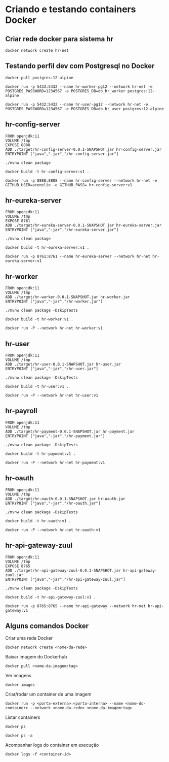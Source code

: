 # Criando e testando containers Docker

## Criar rede docker para sistema hr
```
docker network create hr-net
```

## Testando perfil dev com Postgresql no Docker
```
docker pull postgres:12-alpine

docker run -p 5432:5432 --name hr-worker-pg12 --network hr-net -e POSTGRES_PASSWORD=1234567 -e POSTGRES_DB=db_hr_worker postgres:12-alpine

docker run -p 5432:5432 --name hr-user-pg12 --network hr-net -e POSTGRES_PASSWORD=1234567 -e POSTGRES_DB=db_hr_user postgres:12-alpine
```

## hr-config-server
```
FROM openjdk:11
VOLUME /tmp
EXPOSE 8888
ADD ./target/hr-config-server-0.0.1-SNAPSHOT.jar hr-config-server.jar
ENTRYPOINT ["java","-jar","/hr-config-server.jar"]
``` 
```
./mvnw clean package

docker build -t hr-config-server:v1 .

docker run -p 8888:8888 --name hr-config-server --network hr-net -e GITHUB_USER=acenelio -e GITHUB_PASS= hr-config-server:v1
```

## hr-eureka-server
```
FROM openjdk:11
VOLUME /tmp
EXPOSE 8761
ADD ./target/hr-eureka-server-0.0.1-SNAPSHOT.jar hr-eureka-server.jar
ENTRYPOINT ["java","-jar","/hr-eureka-server.jar"]
``` 
```
./mvnw clean package

docker build -t hr-eureka-server:v1 .

docker run -p 8761:8761 --name hr-eureka-server --network hr-net hr-eureka-server:v1
```

## hr-worker
```
FROM openjdk:11
VOLUME /tmp
ADD ./target/hr-worker-0.0.1-SNAPSHOT.jar hr-worker.jar
ENTRYPOINT ["java","-jar","/hr-worker.jar"]
``` 
```
./mvnw clean package -DskipTests

docker build -t hr-worker:v1 .

docker run -P --network hr-net hr-worker:v1
```

## hr-user
```
FROM openjdk:11
VOLUME /tmp
ADD ./target/hr-user-0.0.1-SNAPSHOT.jar hr-user.jar
ENTRYPOINT ["java","-jar","/hr-user.jar"]
``` 
```
./mvnw clean package -DskipTests

docker build -t hr-user:v1 .

docker run -P --network hr-net hr-user:v1
```

## hr-payroll
```
FROM openjdk:11
VOLUME /tmp
ADD ./target/hr-payment-0.0.1-SNAPSHOT.jar hr-payment.jar
ENTRYPOINT ["java","-jar","/hr-payment.jar"]
``` 
```
./mvnw clean package -DskipTests

docker build -t hr-payment:v1 .

docker run -P --network hr-net hr-payment:v1
```

## hr-oauth
```
FROM openjdk:11
VOLUME /tmp
ADD ./target/hr-oauth-0.0.1-SNAPSHOT.jar hr-oauth.jar
ENTRYPOINT ["java","-jar","/hr-oauth.jar"]
``` 
```
./mvnw clean package -DskipTests

docker build -t hr-oauth:v1 .

docker run -P --network hr-net hr-oauth:v1
```

## hr-api-gateway-zuul
```
FROM openjdk:11
VOLUME /tmp
EXPOSE 8765
ADD ./target/hr-api-gateway-zuul-0.0.1-SNAPSHOT.jar hr-api-gateway-zuul.jar
ENTRYPOINT ["java","-jar","/hr-api-gateway-zuul.jar"]
``` 
```
./mvnw clean package -DskipTests

docker build -t hr-api-gateway-zuul:v1 .

docker run -p 8765:8765 --name hr-api-gateway --network hr-net hr-api-gateway:v1
```

## Alguns comandos Docker
Criar uma rede Docker
```
docker network create <nome-da-rede>
```
Baixar imagem do Dockerhub
```
docker pull <nome-da-imagem:tag>
```
Ver imagens
```
docker images
```
Criar/rodar um container de uma imagem
```
docker run -p <porta-externa>:<porta-interna> --name <nome-do-container> --network <nome-da-rede> <nome-da-imagem:tag> 
```
Listar containers
```
docker ps

docker ps -a
```
Acompanhar logs do container em execução
```
docker logs -f <container-id>
```
